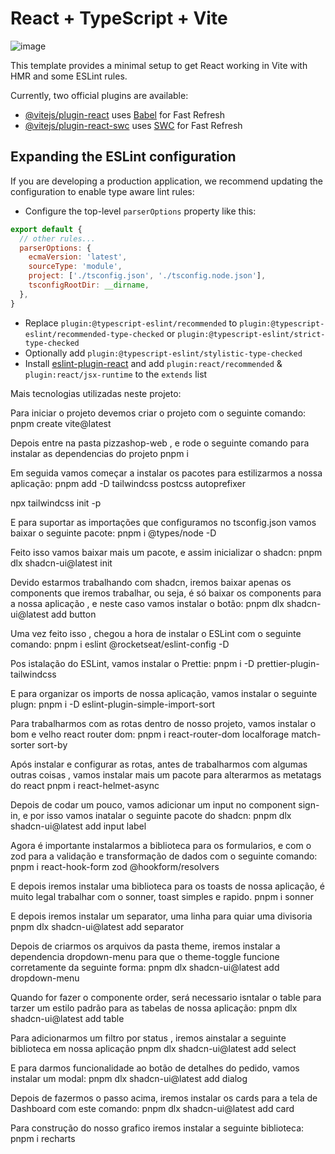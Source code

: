 # React + TypeScript + Vite

![image](https://github.com/Alberto21-boop/Pizza-Shopping/assets/85910024/71b43460-ed5b-40f5-a65f-a5ed94fa1ce2)


This template provides a minimal setup to get React working in Vite with HMR and some ESLint rules.

Currently, two official plugins are available:

- [@vitejs/plugin-react](https://github.com/vitejs/vite-plugin-react/blob/main/packages/plugin-react/README.md) uses [Babel](https://babeljs.io/) for Fast Refresh
- [@vitejs/plugin-react-swc](https://github.com/vitejs/vite-plugin-react-swc) uses [SWC](https://swc.rs/) for Fast Refresh

## Expanding the ESLint configuration

If you are developing a production application, we recommend updating the configuration to enable type aware lint rules:

- Configure the top-level `parserOptions` property like this:

```js
export default {
  // other rules...
  parserOptions: {
    ecmaVersion: 'latest',
    sourceType: 'module',
    project: ['./tsconfig.json', './tsconfig.node.json'],
    tsconfigRootDir: __dirname,
  },
}
```

- Replace `plugin:@typescript-eslint/recommended` to `plugin:@typescript-eslint/recommended-type-checked` or `plugin:@typescript-eslint/strict-type-checked`
- Optionally add `plugin:@typescript-eslint/stylistic-type-checked`
- Install [eslint-plugin-react](https://github.com/jsx-eslint/eslint-plugin-react) and add `plugin:react/recommended` & `plugin:react/jsx-runtime` to the `extends` list

Mais tecnologias utilizadas neste projeto:

Para iniciar o projeto devemos criar o projeto com o seguinte comando:
pnpm create vite@latest

Depois entre na pasta pizzashop-web , e rode o seguinte comando para instalar as dependencias do projeto
pnpm i

Em seguida vamos começar a instalar os pacotes para estilizarmos a nossa aplicação:
pnpm add -D tailwindcss postcss autoprefixer

npx tailwindcss init -p

E para suportar as importações que configuramos no tsconfig.json vamos baixar o seguinte pacote:
pnpm i @types/node -D 

Feito isso vamos baixar mais um pacote, e assim inicializar o shadcn:
pnpm dlx shadcn-ui@latest init

Devido estarmos trabalhando com shadcn, iremos baixar apenas os components que iremos
trabalhar, ou seja, é só baixar os components para a nossa aplicação , e neste caso
vamos instalar o botão:
pnpm dlx shadcn-ui@latest add button


Uma vez feito isso , chegou a hora de instalar o ESLint com o seguinte comando:
pnpm i eslint @rocketseat/eslint-config -D


Pos istalação do ESLint, vamos instalar o Prettie:
pnpm i -D prettier-plugin-tailwindcss


E para organizar os imports de nossa aplicação, vamos instalar o seguinte plugn:
pnpm i -D eslint-plugin-simple-import-sort

Para trabalharmos com as rotas dentro de nosso projeto, vamos instalar o bom e velho react router dom:
pnpm i react-router-dom localforage match-sorter sort-by

Após instalar e configurar as rotas, antes de trabalharmos com algumas outras coisas , vamos instalar mais um pacote para alterarmos as metatags do react
pnpm i react-helmet-async

Depois de codar um pouco, vamos adicionar um input no component sign-in, e por isso vamos inatalar o seguinte pacote do shadcn:
pnpm dlx shadcn-ui@latest add input label

Agora é importante instalarmos a biblioteca para os formularios, e com o zod para a validação e transformação de dados com o seguinte comando:
pnpm i react-hook-form zod @hookform/resolvers

E depois iremos instalar uma biblioteca para os toasts de nossa aplicação, é muito 
legal trabalhar com o sonner, toast simples e rapido.
pnpm i sonner

E depois iremos instalar um separator, uma linha para quiar uma divisoria
pnpm dlx shadcn-ui@latest add separator

Depois de criarmos os arquivos da pasta theme, iremos instalar a dependencia dropdown-menu
para que o theme-toggle funcione corretamente da seguinte forma:
pnpm dlx shadcn-ui@latest add dropdown-menu

Quando for fazer o componente order, será necessario isntalar o table para tarzer um estilo padrão para as tabelas de nossa aplicação:
pnpm dlx shadcn-ui@latest add table

Para adicionarmos um filtro por status , iremos ainstalar a seguinte biblioteca em nossa aplicação
pnpm dlx shadcn-ui@latest add select

E para darmos funcionalidade ao botão de detalhes do pedido, vamos instalar um modal:
pnpm dlx shadcn-ui@latest add dialog

Depois de fazermos o passo acima, iremos instalar os cards para a tela de Dashboard com este comando:
pnpm dlx shadcn-ui@latest add card

Para construção do nosso grafico iremos instalar a seguinte biblioteca:
pnpm i recharts

